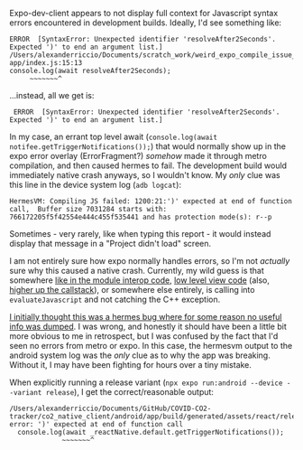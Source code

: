 Expo-dev-client appears to not display full context for Javascript syntax errors encountered in development builds. Ideally, I'd see something like: 
```
ERROR  [SyntaxError: Unexpected identifier 'resolveAfter2Seconds'. Expected ')' to end an argument list.]
/Users/alexanderriccio/Documents/scratch_work/weird_expo_compile_issue_bare/my-app/index.js:15:13
console.log(await resolveAfter2Seconds);
     ~~~~~~~^
```
...instead, all we get is:
```
 ERROR  [SyntaxError: Unexpected identifier 'resolveAfter2Seconds'. Expected ')' to end an argument list.]
```



In my case, an errant top level await (`console.log(await notifee.getTriggerNotifications());`) that would normally show up in the expo error overlay (ErrorFragment?) *somehow* made it through metro compilation, and then caused hermes to fail. The development build would immediately native crash anyways, so I wouldn't know. My *only* clue was this line in the device system log (`adb logcat`):
```
HermesVM: Compiling JS failed: 1200:21:')' expected at end of function call,  Buffer size 7031284 starts with: 766172205f5f42554e444c455f535441 and has protection mode(s): r--p
```

Sometimes - very rarely, like when typing this report - it would instead display that message in a "Project didn't load" screen.

I am not entirely sure how expo normally handles errors, so I'm not *actually* sure why this caused a native crash. Currently, my wild guess is that somewhere [like in the module interop code](https://github.com/expo/expo/blob/023bc8eafe7ef5665dc3716a4163127f0e945c5c/android/vendored/sdk47/react-native-reanimated/Common/cpp/Registries/WorkletsCache.cpp#L30), [low level view code](https://github.com/expo/expo/blob/023bc8eafe7ef5665dc3716a4163127f0e945c5c/android/versioned-abis/expoview-abi47_0_0/src/main/java/abi47_0_0/host/exp/exponent/modules/api/components/webview/RNCWebViewManager.java#L1666) (also, [higher up the callstack](https://github.com/expo/expo/blob/023bc8eafe7ef5665dc3716a4163127f0e945c5c/android/versioned-abis/expoview-abi47_0_0/src/main/java/abi47_0_0/host/exp/exponent/modules/api/components/webview/RNCWebViewManager.java#L927)), or somewhere else entirely, is calling into `evaluateJavascript` and not catching the C++ exception.

[I initially thought this was a hermes bug where for some reason no useful info was dumped](https://github.com/facebook/hermes/issues/877). I was wrong, and honestly it should have been a little bit more obvious to me in retrospect, but I was confused by the fact that I'd seen no errors from metro or expo. In this case, the hermesvm output to the android system log was the *only* clue as to why the app was breaking. Without it, I may have been fighting for hours over a tiny mistake.

When explicitly running a release variant (`npx expo run:android --device --variant release`), I get the correct/reasonable output:
```
/Users/alexanderriccio/Documents/GitHub/COVID-CO2-tracker/co2_native_client/android/app/build/generated/assets/react/release/index.android.bundle:712:21: error: ')' expected at end of function call
  console.log(await _reactNative.default.getTriggerNotifications());
             ~~~~~~~^
```
